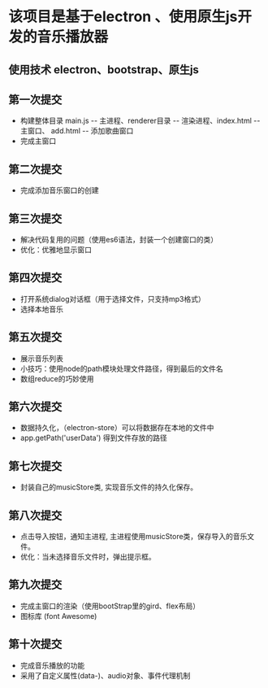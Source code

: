 # 该项目是基于electron 、使用原生js开发的音乐播放器

## 使用技术 electron、bootstrap、原生js

## 第一次提交
+ 构建整体目录  main.js -- 主进程、renderer目录 -- 渲染进程、index.html -- 主窗口、  add.html -- 添加歌曲窗口 
+ 完成主窗口

## 第二次提交
+ 完成添加音乐窗口的创建

## 第三次提交
+ 解决代码复用的问题（使用es6语法，封装一个创建窗口的类）
+ 优化：优雅地显示窗口

## 第四次提交
+ 打开系统dialog对话框（用于选择文件，只支持mp3格式）
+ 选择本地音乐

## 第五次提交
+ 展示音乐列表
+ 小技巧：使用node的path模块处理文件路径，得到最后的文件名
+ 数组reduce的巧妙使用

## 第六次提交
+ 数据持久化，（electron-store）可以将数据存在本地的文件中
+ app.getPath('userData') 得到文件存放的路径

## 第七次提交
+ 封装自己的musicStore类, 实现音乐文件的持久化保存。

## 第八次提交
+ 点击导入按钮，通知主进程, 主进程使用musicStore类，保存导入的音乐文件。
+ 优化：当未选择音乐文件时，弹出提示框。

## 第九次提交
+ 完成主窗口的渲染（使用bootStrap里的gird、flex布局）
+ 图标库 (font  Awesome)

## 第十次提交
+ 完成音乐播放的功能
+ 采用了自定义属性(data-)、audio对象、事件代理机制

